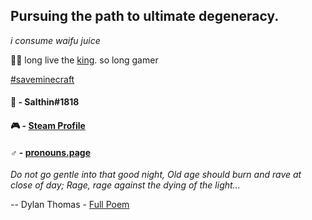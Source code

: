 ## Pursuing the path to ultimate degeneracy.  
*i consume waifu juice*

👑🐽 long live the [king](https://technoblade.com/). so long gamer

[#saveminecraft](https://discord.gg/saveminecraft)


#### 💬 - Salthin#1818
#### 🎮 - [Steam Profile](https://steamcommunity.com/id/salthin/)
#### ♂️ - [pronouns.page](https://en.pronouns.page/@salthin)


*Do not go gentle into that good night,*
*Old age should burn and rave at close of day;*
*Rage, rage against the dying of the light...*

 -- Dylan Thomas - [Full Poem](https://poets.org/poem/do-not-go-gentle-good-night)